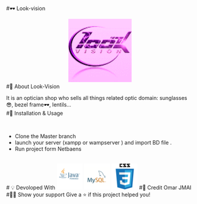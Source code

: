 #:dark_sunglasses: Look-vision
<br/>
<center>
<img height="170" width="170" src="https://raw.githubusercontent.com/jmaiiomar/Look-vision/main/src/image/logoo.gif">
 </center>
#📣 About Look-Vision
<br/>

It is an optician shop who sells all things related optic domain: sunglasses:sunglasses:, bezel frame:dark_sunglasses:, lentils...
<br/>
#🔧 Installation & Usage

<br/>

<ul>
 <li>Clone the Master branch</li>
  <li>launch your server (xampp or wampserver ) and import BD file .</li>
 <li>Run project form Netbaens</li>
</ul>
<br/>
# 💡 Devoloped With
<code><img height="70" src="https://raw.githubusercontent.com/github/explore/80688e429a7d4ef2fca1e82350fe8e3517d3494d/topics/java/java.png"></code>
<code><img height="70" src="https://raw.githubusercontent.com/github/explore/80688e429a7d4ef2fca1e82350fe8e3517d3494d/topics/mysql/mysql.png"></code>
<code><img height="70" src="https://raw.githubusercontent.com/github/explore/80688e429a7d4ef2fca1e82350fe8e3517d3494d/topics/css/css.png"></code>
#📝 Credit
Omar JMAI
#👨‍🚀 Show your support
Give a ⭐️ if this project helped you!






